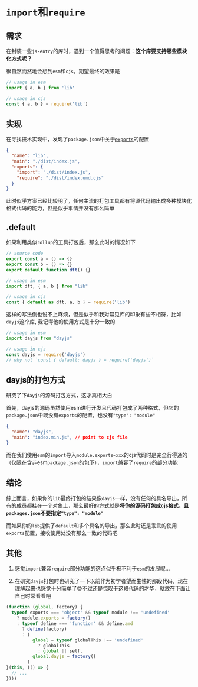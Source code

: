# `import`和`require`

## 需求

在封装一些`js-entry`的库时，遇到一个值得思考的问题：**这个库要支持哪些模块化方式呢？**

很自然而然地会想到`esm`和`cjs`，期望最终的效果是
```js
// usage in esm
import { a, b } from 'lib'

// usage in cjs
const { a, b } = require('lib')
```

## 实现

在寻找技术实现中，发现了`package.json`中关于[`exports`](https://nodejs.org/api/packages.html#packages_conditional_exports)的配置
```json
{
  "name": "lib",
  "main": "./dist/index.js",
  "exports": {
    "import": "./dist/index.js",
    "require": "./dist/index.umd.cjs"
  }
}
```
此时似乎方案已经比较明了，任何主流的打包工具都有将源代码输出成多种模块化格式代码的能力，但是似乎事情并没有那么简单

## .default

如果利用类似`rollup`的工具打包后，那么此时的情况如下
```js
// source code
export const a = () => {}
export const b = () => {}
export default function dft() {}

// usage in esm
import dft, { a, b } from "lib"

// usage in cjs
const { default as dft, a, b } = require('lib')
```

这样的写法倒也说不上麻烦，但是似乎和我对常见库的印象有些不相符，比如`dayjs`这个库, 我记得他的使用方式是十分一致的
```js
// usage in esm
import dayjs from "dayjs"

// usage in cjs
const dayjs = require('dayjs')
// why not `const { default: dayjs } = require('dayjs')`
```

## dayjs的打包方式

研究了下`dayjs`的源码打包方式，这才真相大白

首先，dayjs的源码虽然使用esm进行开发且代码打包成了两种格式，但它的`package.json`中既没有`exports`的配置，也没有`"type": "module"`

```json
{
  "name": "dayjs",
  "main": "index.min.js", // point to cjs file
}
```

而在我们使用`esm`的`import`导入`module.exports=xxx`的cjs代码时是完全行得通的（仅限在含非esm`package.json`的包下），`import`兼容了`require`的部分功能

## 结论

综上而言，如果你的`lib`最终打包的结果像`dayjs`一样，没有任何的具名导出，所有的成员都挂在一个对象上，那么最好的方式就是**将你的源码打包成cjs格式，且`packages.json`不要指定`"type": "module"`**

而如果你的`lib`提供了`default`和多个具名的导出，那么此时还是乖乖的使用`exports`配置，接收使用处没有那么一致的代码吧

## 其他

1. 感觉`import`兼容`require`部分功能的这点似乎极不利于`esm`的发展呢...

2. 在研究`dayjs`打包时也研究了一下以前作为初学者望而生怯的那段代码，现在理解起来也感觉十分简单了😎不过还是惊叹于这段代码的才华，就放在下面让自己时常看看吧
```js
(function (global, factory) {
  typeof exports === 'object' && typeof module !== 'undefined'
    ? module.exports = factory()
    : typeof define === 'function' && define.amd
      ? define(factory)
      : (
          global = typeof globalThis !== 'undefined' 
            ? globalThis 
            : global || self, 
          global.dayjs = factory()
        )
}(this, (() => {
  // ...
})))

```